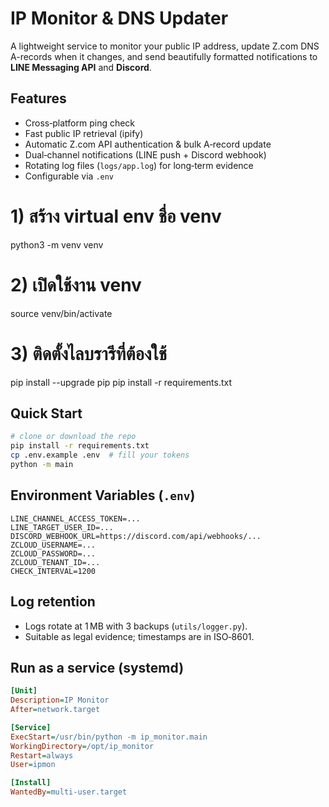 # IP Monitor & DNS Updater

A lightweight service to monitor your public IP address, update Z.com DNS A-records when it changes,
and send beautifully formatted notifications to **LINE Messaging API** and **Discord**.

## Features
- Cross‑platform ping check
- Fast public IP retrieval (ipify)
- Automatic Z.com API authentication & bulk A‑record update
- Dual‑channel notifications (LINE push + Discord webhook)
- Rotating log files (`logs/app.log`) for long‑term evidence
- Configurable via `.env`

# 1) สร้าง virtual env ชื่อ venv
python3 -m venv venv

# 2) เปิดใช้งาน venv
source venv/bin/activate

# 3) ติดตั้งไลบรารีที่ต้องใช้
pip install --upgrade pip
pip install -r requirements.txt


## Quick Start
```bash
# clone or download the repo
pip install -r requirements.txt
cp .env.example .env  # fill your tokens
python -m main
```

## Environment Variables (`.env`)
```
LINE_CHANNEL_ACCESS_TOKEN=...
LINE_TARGET_USER_ID=...
DISCORD_WEBHOOK_URL=https://discord.com/api/webhooks/...
ZCLOUD_USERNAME=...
ZCLOUD_PASSWORD=...
ZCLOUD_TENANT_ID=...
CHECK_INTERVAL=1200
```

## Log retention
- Logs rotate at 1 MB with 3 backups (`utils/logger.py`).
- Suitable as legal evidence; timestamps are in ISO‑8601.

## Run as a service (systemd)
```ini
[Unit]
Description=IP Monitor
After=network.target

[Service]
ExecStart=/usr/bin/python -m ip_monitor.main
WorkingDirectory=/opt/ip_monitor
Restart=always
User=ipmon

[Install]
WantedBy=multi-user.target
```


